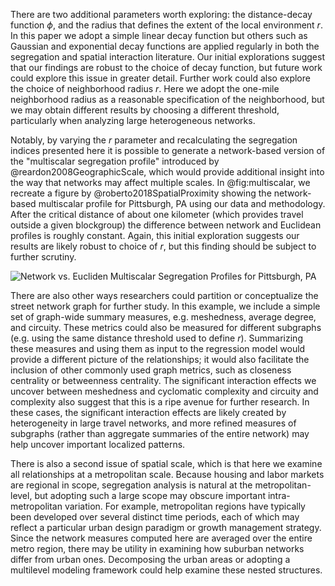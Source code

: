 There are two additional parameters worth exploring: the distance-decay function $\phi$,
and the radius that defines the extent of the local environment $r$. In this paper we
adopt a simple linear decay function but others such as Gaussian and exponential decay
functions are applied regularly in both the segregation and spatial interaction
literature. Our initial explorations suggest that our findings are robust to the choice
of decay function, but future work could explore this issue in greater detail. Further
work could also explore the choice of neighborhood radius $r$. Here we adopt the
one-mile neighborhood radius as a reasonable specification of the neighborhood, but we
may obtain different results by choosing a different threshold, particularly when
analyzing large heterogeneous networks.

Notably, by varying the $r$ parameter and recalculating the segregation indices
presented here it is possible to generate a network-based version of the "multiscalar
segregation profile" introduced by @reardon2008GeographicScale, which would provide
additional insight into the way that networks may affect multiple scales. In
@fig:multiscalar, we recreate a figure by @roberto2018SpatialProximity showing the
network-based multiscalar profile for Pittsburgh, PA using our data and methodology.
After the critical distance of about one kilometer (which provides travel outside a
given blockgroup) the difference between network and Euclidean profiles is roughly
constant. Again, this initial exploration suggests our results are likely robust to
choice of $r$, but this finding should be subject to further scrutiny.


![Network vs. Eucliden Multiscalar Segregation Profiles for Pittsburgh, PA]()

There are also other ways researchers could partition or conceptualize the street
network graph for further study. In this example, we include a simple set of graph-wide
summary measures, e.g. meshedness, average degree, and circuity. These metrics could
also be measured for different subgraphs (e.g. using the same distance threshold used to
define $r$). Summarizing these measures and using them as input to the regression model
would provide a different picture of the relationships; it would also facilitate the
inclusion of other commonly used graph metrics, such as closeness centrality or
betweenness centrality. The significant interaction effects we uncover between
meshedness and cyclomatic complexity and circuity and complexity also suggest that this
is a ripe avenue for further research. In these cases, the significant interaction
effects are likely created by heterogeneity in large travel networks, and more refined
measures of subgraphs (rather than aggregate summaries of the entire network) may help
uncover important localized patterns.

There is also a second issue of spatial scale, which is that here we examine all
relationships at a metropolitan scale. Because housing and labor markets are regional in
scope, segregation analysis is natural at the metropolitan-level, but adopting such a
large scope may obscure important intra-metropolitan variation. For example,
metropolitan regions have typically been developed over several distinct time periods,
each of which may reflect a particular urban design paradigm or growth management
strategy. Since the network measures computed here are averaged over the entire metro
region, there may be utility in examining how suburban networks differ from urban ones.
Decomposing the urban areas or adopting a multilevel modeling framework could help
examine these nested structures.
